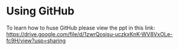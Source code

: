 # Using GitHub
To learn how to huse GitHub please view the ppt in this link: https://drive.google.com/file/d/1zwrQosjsu-uczkxKnK-WV8VxOLe-fc9H/view?usp=sharing
